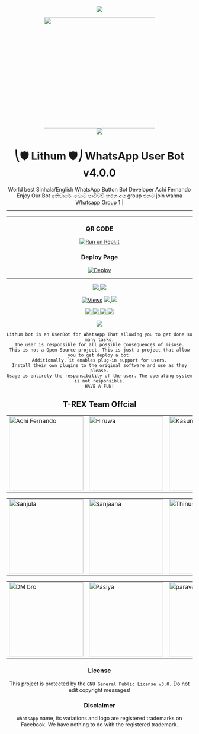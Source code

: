 

<div align="center">		
<img src= "https://camo.githubusercontent.com/71b837571c48af3aa60a73dbc9d5936aa359d78efbfa8a6743cbbbc16b80ef4d/68747470733a2f2f63646e2e646973636f72646170702e636f6d2f6174746163686d656e74732f3830353930323039333930363630383138362f3830353931333937323533353539303932322f74656e6f722e676966"/>
</p>
<div align="center">
  <img src="https://telegra.ph/file/6d87281b5be07068df6cf.jpg" width="300" height="300">
	<div align="center">
<img src= "https://camo.githubusercontent.com/71b837571c48af3aa60a73dbc9d5936aa359d78efbfa8a6743cbbbc16b80ef4d/68747470733a2f2f63646e2e646973636f72646170702e636f6d2f6174746163686d656e74732f3830353930323039333930363630383138362f3830353931333937323533353539303932322f74656e6f722e676966"/>
</p>

  <h1>⎝🛡️ Lithum 🛡️⎠ WhatsApp User Bot v4.0.0</h1>
</div>
<p align="center">
    World best Sinhala/English WhatsApp Button Bot Developer Achi Fernando Enjoy Our Bot අනිවාරේං බොට් පාවිච්චි කරන අය group එකට join wanna
    <br>
        <a href="https://chat.whatsapp.com/BoEEgtNzpk0CbUq6FrUBGr">Whatsapp Group 1</a> |
    <br>
</p>

----

----
	
### QR CODE
[![Run on Repl.it](https://repl.it/badge/github/quiec/whatsasena)](https://replit.com/@CTBOT/Alpha-Qr?v=1)

### Deploy Page
[![Deploy](https://www.herokucdn.com/deploy/button.svg)](https://heroku.com/deploy?template=https://github.com/HBMOD22/Lithum-V4)
</div>

----

<p align="center">
  <a href="https://github.com/HBMOD22/Lithum-V4">
    <img src="https://img.shields.io/docker/pulls/HBHBMOD22/Lithum-V4?style=flat-square&label=Docker+Pulls">
  </a>
  <a href="https://github.com/HBMOD22/Lithum-V4">
    <img src="https://img.shields.io/docker/image-size/HBMOD22/Lithum-V4?style=flat-square&logo=github&label=Image Size">
    
  </a>
</p>

<p align="center">

  <a href="https://github.com/HBMOD22/Lithum-V4">
    <img src="https://hits.seeyoufarm.com/api/count/incr/badge.svg?url=https%3A%2F%2Fgithub.com%2FAchiyaCT%2FALPHA-V4&count_bg=%2379C83D&title_bg=%23555555&icon=gitpod.svg&icon_color=%23E7E7E7&title=Views&edge_flat=false" alt="Views"/></a>
  
  </a>
  <a href="https://github.com/HBMOD22/Lithum-V4">
    <img src="https://img.shields.io/github/forks/HBMOD22/LithumBOT-1?label=Fork&style=social">
    
  </a>
  <a href="https://github.com/HBMOD22/Lithum-V4/stargazers">
    <img src="https://img.shields.io/github/stars/HBMOD22/LithumBOT-1?style=social">
  </a>
</p>

<p align="center">
  <a href="https://github.com/HBMOD22/Lithum-V4">
    <img src="https://img.shields.io/github/repo-size/HBMOD22/Lithum-V4?color=purple&label=Repo%20Size&style=plastic">

  </a>
  <a href="https://github.com/HBMOD22/Lithum-V4">
    <img src="https://img.shields.io/github/license/HBMOD22/Lithum-V4?color=purple&label=License&style=plastic">

  </a>
  <a href="https://github.com/HBMOD22/Lithum-V4">
    <img src="https://img.shields.io/github/languages/top/HBMOD22 /Lithum-V4?color=purple&label=Javascript&style=plastic">

  </a>
  <a href="https://github.com/HBMOD22/Lithum-V4">
    <img src="https://img.shields.io/static/v1?label=Author&message=Achi%20Fernando&color=purple&style=plastic">

  </a>
  </p>
 <p align="center">
  <a href="https://wa.me/94784506970">
    <img src="https://img.shields.io/badge/Contact%20Me%20On%20Whatsapp-Alpha%20Achi%20Fernando-purple&style=plastic">

  </a>
</p>
 
```
Lithum bot is an UserBot for WhatsApp That allowing you to get done so many tasks.
The user is responsible for all possible consequences of misuse.
This is not a Open-Source project. This is just a project that allow you to get deploy a bot.
Additionally, it enables plug-in support for users.
Install their own plugins to the original software and use as they please.
Usage is entirely the responsibility of the user. The operating system is not responsible.
HAVE A FUN!
```



## T-REX Team Offcial

<table>
										<tbody>
											<tr>
												<td><a href="https://wa.me/94767911794"><img src="https://telegra.ph/file/6d87281b5be07068df6cf.jpg" width="200" height="200" alt="Achi Fernando"></a></td>
												<td><a href="https://github.com/HBMOD22"><img src="https://telegra.ph/file/6d87281b5be07068df6cf.jpg" width="200" height="200" alt="Hiruwa"></a></td>
												<td><a href="https://www.youtube.com"><img src="https://telegra.ph/file/6d87281b5be07068df6cf.jpg" width="200" height="200" alt="Kasun"></a></td>
											</tr>
										</tbody>
									</table>
                  <table>
										<tbody>
											<tr>
												<td><a href="https://wa.me/94767911794"><img src="https://telegra.ph/file/6d87281b5be07068df6cf.jpg" width="200" height="200" alt="Sanjula"></a></td>
												<td><a href="https://www.youtube.com"><img src="https://telegra.ph/file/6d87281b5be07068df6cf.jpg" width="200" height="200" alt="Sanjaana"></a></td>
                        <td><a href="httsp://github.com/HBMOD22/"><img src="https://telegra.ph/file/6d87281b5be07068df6cf.jpg" width="200" height="200" alt="Thinura"></a></td>
											</tr>
									</table>
                  <table>
										<tbody>
											<tr>
												<td><a href="https://www.youtube.com"><img src="https://telegra.ph/file/6d87281b5be07068df6cf.jpg" width="200" height="200" alt="DM bro"></a></td>
												<td><a href="https://wa.me/94767911794"><img src="https://telegra.ph/file/6d87281b5be07068df6cf.jpg" width="200" height="200" alt="Pasiya"></a></td>
												<td><a href="https://wa.me/94718556912"><img src="https://telegra.ph/file/6d87281b5be07068df6cf.jpg" width="200" height="200" alt="paraveen"></a></td>
											</tr>
										</tbody>
									</table>

### License
This project is protected by the `GNU General Public License v3.0.`
Do not edit copyright messages!

### Disclaimer
`WhatsApp` name, its variations and logo are registered trademarks on Facebook. We have nothing to do with the registered trademark.
